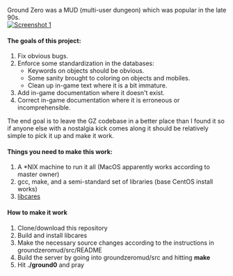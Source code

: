 Ground Zero was a MUD (multi-user dungeon) which was popular in the late 90s.  
[![Screenshot 1](https://i.imgur.com/gA5Hkxt.png)](https://i.imgur.com/ZKWg4MQ.png)  

#### The goals of this project:
1. Fix obvious bugs.
2. Enforce some standardization in the databases:
    * Keywords on objects should be obvious.
    * Some sanity brought to coloring on objects and mobiles.
    * Clean up in-game text where it is a bit immature.
3. Add in-game documentation where it doesn't exist.
4. Correct in-game documentation where it is erroneous or incomprehensible.

The end goal is to leave the GZ codebase in a better place than I found it so
if anyone else with a nostalgia kick comes along it should be relatively simple
to pick it up and make it work.

#### Things you need to make this work:
1. A *NIX machine to run it all (MacOS apparently works according to master owner)
2. gcc, make, and a semi-standard set of libraries (base CentOS install works)
3. [libcares](https://c-ares.haxx.se/)

#### How to make it work
1. Clone/download this repository
2. Build and install libcares
3. Make the necessary source changes according to the instructions in groundzeromud/src/README
4. Build the server by going into groundzeromud/src and hitting __make__
5. Hit __./ground0__ and pray
